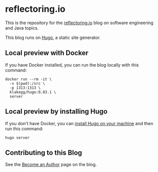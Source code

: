 # reflectoring.io
This is the repository for the [reflectoring.io](https://reflectoring.io) blog on software engineering and Java topics.

This blog runs on [Hugo](https://gohugo.io/), a static site generator.

## Local preview with Docker

If you have Docker installed, you can run the blog locally with this command:

```shell
docker run --rm -it \
  -v $(pwd):/src \
  -p 1313:1313 \
  klakegg/hugo:0.83.1 \
  server
```

## Local preview by installing Hugo

If you don't have Docker, you can [install Hugo on your machine](https://gohugo.io/getting-started/installing/) and then run this command:

```
hugo server
```

## Contributing to this Blog

See the [Become an Author](https://reflectoring.io/contribute/become-an-author) page on the blog.
